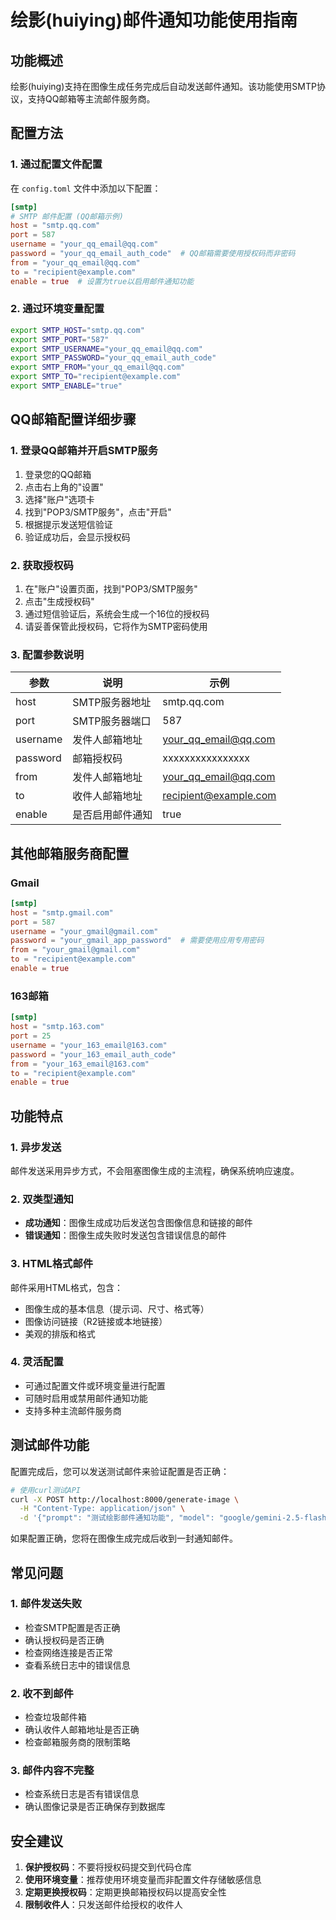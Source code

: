 # 绘影(huiying)邮件通知功能使用指南

## 功能概述

绘影(huiying)支持在图像生成任务完成后自动发送邮件通知。该功能使用SMTP协议，支持QQ邮箱等主流邮件服务商。

## 配置方法

### 1. 通过配置文件配置

在 `config.toml` 文件中添加以下配置：

```toml
[smtp]
# SMTP 邮件配置 (QQ邮箱示例)
host = "smtp.qq.com"
port = 587
username = "your_qq_email@qq.com"
password = "your_qq_email_auth_code"  # QQ邮箱需要使用授权码而非密码
from = "your_qq_email@qq.com"
to = "recipient@example.com"
enable = true  # 设置为true以启用邮件通知功能
```

### 2. 通过环境变量配置

```bash
export SMTP_HOST="smtp.qq.com"
export SMTP_PORT="587"
export SMTP_USERNAME="your_qq_email@qq.com"
export SMTP_PASSWORD="your_qq_email_auth_code"
export SMTP_FROM="your_qq_email@qq.com"
export SMTP_TO="recipient@example.com"
export SMTP_ENABLE="true"
```

## QQ邮箱配置详细步骤

### 1. 登录QQ邮箱并开启SMTP服务

1. 登录您的QQ邮箱
2. 点击右上角的"设置"
3. 选择"账户"选项卡
4. 找到"POP3/SMTP服务"，点击"开启"
5. 根据提示发送短信验证
6. 验证成功后，会显示授权码

### 2. 获取授权码

1. 在"账户"设置页面，找到"POP3/SMTP服务"
2. 点击"生成授权码"
3. 通过短信验证后，系统会生成一个16位的授权码
4. 请妥善保管此授权码，它将作为SMTP密码使用

### 3. 配置参数说明

| 参数 | 说明 | 示例 |
|------|------|------|
| host | SMTP服务器地址 | smtp.qq.com |
| port | SMTP服务器端口 | 587 |
| username | 发件人邮箱地址 | your_qq_email@qq.com |
| password | 邮箱授权码 | xxxxxxxxxxxxxxxx |
| from | 发件人邮箱地址 | your_qq_email@qq.com |
| to | 收件人邮箱地址 | recipient@example.com |
| enable | 是否启用邮件通知 | true |

## 其他邮箱服务商配置

### Gmail

```toml
[smtp]
host = "smtp.gmail.com"
port = 587
username = "your_gmail@gmail.com"
password = "your_gmail_app_password"  # 需要使用应用专用密码
from = "your_gmail@gmail.com"
to = "recipient@example.com"
enable = true
```

### 163邮箱

```toml
[smtp]
host = "smtp.163.com"
port = 25
username = "your_163_email@163.com"
password = "your_163_email_auth_code"
from = "your_163_email@163.com"
to = "recipient@example.com"
enable = true
```

## 功能特点

### 1. 异步发送

邮件发送采用异步方式，不会阻塞图像生成的主流程，确保系统响应速度。

### 2. 双类型通知

- **成功通知**：图像生成成功后发送包含图像信息和链接的邮件
- **错误通知**：图像生成失败时发送包含错误信息的邮件

### 3. HTML格式邮件

邮件采用HTML格式，包含：
- 图像生成的基本信息（提示词、尺寸、格式等）
- 图像访问链接（R2链接或本地链接）
- 美观的排版和格式

### 4. 灵活配置

- 可通过配置文件或环境变量进行配置
- 可随时启用或禁用邮件通知功能
- 支持多种主流邮件服务商

## 测试邮件功能

配置完成后，您可以发送测试邮件来验证配置是否正确：

```bash
# 使用curl测试API
curl -X POST http://localhost:8000/generate-image \
  -H "Content-Type: application/json" \
  -d '{"prompt": "测试绘影邮件通知功能", "model": "google/gemini-2.5-flash-image-preview:free"}'
```

如果配置正确，您将在图像生成完成后收到一封通知邮件。

## 常见问题

### 1. 邮件发送失败

- 检查SMTP配置是否正确
- 确认授权码是否正确
- 检查网络连接是否正常
- 查看系统日志中的错误信息

### 2. 收不到邮件

- 检查垃圾邮件箱
- 确认收件人邮箱地址是否正确
- 检查邮箱服务商的限制策略

### 3. 邮件内容不完整

- 检查系统日志是否有错误信息
- 确认图像记录是否正确保存到数据库

## 安全建议

1. **保护授权码**：不要将授权码提交到代码仓库
2. **使用环境变量**：推荐使用环境变量而非配置文件存储敏感信息
3. **定期更换授权码**：定期更换邮箱授权码以提高安全性
4. **限制收件人**：只发送邮件给授权的收件人